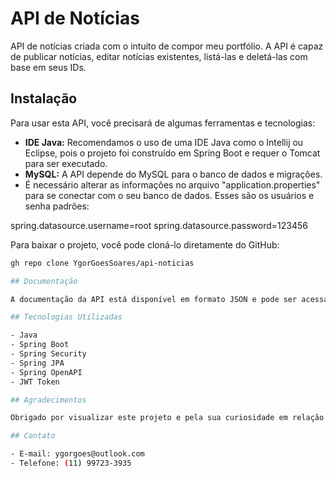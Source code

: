 # API de Notícias

API de notícias criada com o intuito de compor meu portfólio. A API é capaz de publicar notícias, editar notícias existentes, listá-las e deletá-las com base em seus IDs.

## Instalação

Para usar esta API, você precisará de algumas ferramentas e tecnologias:

- **IDE Java:** Recomendamos o uso de uma IDE Java como o Intellij ou Eclipse, pois o projeto foi construído em Spring Boot e requer o Tomcat para ser executado.
- **MySQL:** A API depende do MySQL para o banco de dados e migrações.
- É necessário alterar as informações no arquivo "application.properties" para se conectar com o seu banco de dados. 
Esses são os usuários e senha padrões:

spring.datasource.username=root
spring.datasource.password=123456


Para baixar o projeto, você pode cloná-lo diretamente do GitHub:

```bash
gh repo clone YgorGoesSoares/api-noticias

## Documentação

A documentação da API está disponível em formato JSON e pode ser acessada [aqui](https://ygorgoessoares.github.io/api-noticias/API_news_documentation.json).

## Tecnologias Utilizadas

- Java
- Spring Boot
- Spring Security
- Spring JPA
- Spring OpenAPI
- JWT Token

## Agradecimentos

Obrigado por visualizar este projeto e pela sua curiosidade em relação à API de Notícias.

## Contato

- E-mail: ygorgoes@outlook.com
- Telefone: (11) 99723-3935
